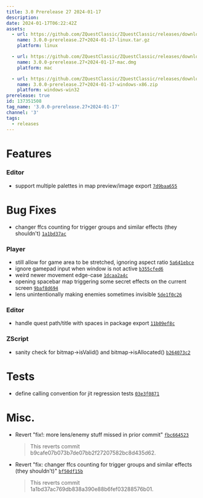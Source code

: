 ```yaml
---
title: 3.0 Prerelease 27 2024-01-17
description: 
date: 2024-01-17T06:22:42Z
assets: 
  - url: https://github.com/ZQuestClassic/ZQuestClassic/releases/download/3.0.0-prerelease.27%2B2024-01-17/3.0.0-prerelease.27%2B2024-01-17-linux.tar.gz
    name: 3.0.0-prerelease.27+2024-01-17-linux.tar.gz
    platform: linux

  - url: https://github.com/ZQuestClassic/ZQuestClassic/releases/download/3.0.0-prerelease.27%2B2024-01-17/3.0.0-prerelease.27%2B2024-01-17-mac.dmg
    name: 3.0.0-prerelease.27+2024-01-17-mac.dmg
    platform: mac

  - url: https://github.com/ZQuestClassic/ZQuestClassic/releases/download/3.0.0-prerelease.27%2B2024-01-17/3.0.0-prerelease.27%2B2024-01-17-windows-x86.zip
    name: 3.0.0-prerelease.27+2024-01-17-windows-x86.zip
    platform: windows-win32
prerelease: true
id: 137351508
tag_name: '3.0.0-prerelease.27+2024-01-17'
channel: '3'
tags:
  - releases
---
```





# Features

### Editor

- support multiple palettes in map preview/image export [`7d9baa655`](https://github.com/ZQuestClassic/ZQuestClassic/commit/7d9baa655b53dc39fcc6f3819bdacb6b319b3c33)

# Bug Fixes

- changer ffcs counting for trigger groups and similar effects (they shouldn't) [`1a1bd37ac`](https://github.com/ZQuestClassic/ZQuestClassic/commit/1a1bd37ac769db838a390e88b6fef03288576b01)

### Player

- still allow for game area to be stretched, ignoring aspect ratio [`5a641ebce`](https://github.com/ZQuestClassic/ZQuestClassic/commit/5a641ebce89699f6e069cb74dbc9fafd0bec9a7f)
- ignore gamepad input when window is not active [`b355cfed6`](https://github.com/ZQuestClassic/ZQuestClassic/commit/b355cfed6350661f159b79dc138f4ec0cedb4e53)
- weird newer movement edge-case [`1dcaa2a4c`](https://github.com/ZQuestClassic/ZQuestClassic/commit/1dcaa2a4cc3e5facb634154cb663db9972f5903b)
- opening spacebar map triggering some secret effects on the current screen [`9baf8d694`](https://github.com/ZQuestClassic/ZQuestClassic/commit/9baf8d69416e28a0a5e7265c956fe079325706ce)
- lens unintentionally making enemies sometimes invisible [`5de1f0c26`](https://github.com/ZQuestClassic/ZQuestClassic/commit/5de1f0c2620300c1a2aa06da39e2f84a81f94b7d)

### Editor

- handle quest path/title with spaces in package export [`11b09ef8c`](https://github.com/ZQuestClassic/ZQuestClassic/commit/11b09ef8c7c6a1d1aa45f0908f5964a6a2b12d2c)

### ZScript

- sanity check for bitmap->isValid() and bitmap->isAllocated() [`b264073c2`](https://github.com/ZQuestClassic/ZQuestClassic/commit/b264073c2ef61eea40535b4dfbe540f073ab1907)

# Tests

- define calling convention for jit regression tests [`03e3f0871`](https://github.com/ZQuestClassic/ZQuestClassic/commit/03e3f087183fc868a1da6cc4b539f24fbc391a63)

# Misc.

- Revert "fix!: more lens/enemy stuff missed in prior commit" [`fbc664523`](https://github.com/ZQuestClassic/ZQuestClassic/commit/fbc664523bbab0c86587af13c1a5db04f79c28fe)
   &nbsp;
   >This reverts commit b9cafe07b073b7de07bb2f27207582bc8d435d62. 
   >
- Revert "fix: changer ffcs counting for trigger groups and similar effects (they shouldn't)" [`bf50df15b`](https://github.com/ZQuestClassic/ZQuestClassic/commit/bf50df15beb60b36820961f3d3d123512dfd6981)
   &nbsp;
   >This reverts commit 1a1bd37ac769db838a390e88b6fef03288576b01. 
   >
